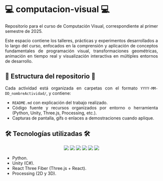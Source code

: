 <div align="justify">

# 💻 computacion-visual 💻

Repositorio para el curso de Computación Visual, correspondiente al primer semestre de 2025.

Este espacio contiene los talleres, prácticas y experimentos desarrollados a lo largo del curso, enfocados en la comprensión y aplicación de conceptos fundamentales de programación visual, transformaciones geométricas, animación en tiempo real y visualización interactiva en múltiples entornos de desarrollo.



## 📂  Estructura del repositorio 📂

Cada actividad está organizada en carpetas con el formato `YYYY-MM-DD_nombreActividad/`, y contiene:

- `README.md` con explicación del trabajo realizado.
- Código fuente y recursos organizados por entorno o herramienta (Python, Unity, Three.js, Processing, etc.).
- Capturas de pantalla, gifs o enlaces a demostraciones cuando aplique.

## 🛠️ Tecnologías utilizadas 🛠️

<div align="center">
  
  <img src="https://img.shields.io/badge/Python-3776AB?style=for-the-badge&logo=python&logoColor=white">
  <img src="https://img.shields.io/badge/Unity-100000?style=for-the-badge&logo=unity&logoColor=white">
  <img src="https://img.shields.io/badge/C%23-239120?style=for-the-badge&logo=c-sharp&logoColor=white">
  <img src="https://img.shields.io/badge/Three.js-000000?style=for-the-badge&logo=three.js&logoColor=white">
  <img src="https://img.shields.io/badge/React-20232A?style=for-the-badge&logo=react&logoColor=61DAFB">
  <img src="https://img.shields.io/badge/Processing-006699?style=for-the-badge&logo=processing-foundation&logoColor=white">

</div>


- Python.
- Unity (C#).
- React Three Fiber (Three.js + React).
- Processing (2D y 3D).
<!--
## 🚧 Notas 🚧

- Se ha configurado `.gitignore` para evitar subir archivos pesados, temporales o generados automáticamente.
- Todos los commits están escritos en inglés con mensajes descriptivos para facilitar el seguimiento del historial de desarrollo.
-->

</div>
